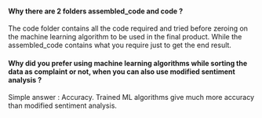####  Why there are 2 folders assembled_code and code ?
The code folder contains all the code required and tried before zeroing on the machine learning algorithm to be used in the final product. While the assembled_code contains what you require just to get the end result.

#### Why did you prefer using machine learning algorithms while sorting the data as complaint or not, when you can also use modified sentiment analysis ?
Simple answer : Accuracy. Trained ML algorithms give much more accuracy than modified sentiment analysis.
